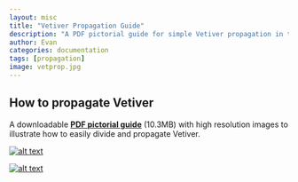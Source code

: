 ```yaml
---
layout: misc
title: "Vetiver Propagation Guide"
description: "A PDF pictorial guide for simple Vetiver propagation in the subtropics."
author: Evan
categories: documentation
tags: [propagation]
image: vetprop.jpg
---
```

## How to propagate Vetiver

A downloadable [**PDF pictorial guide**](https://u.teknik.io/l8IcH.pdf) (10.3MB) with high resolution images to illustrate how to easily divide and propagate Vetiver.

[![alt text](https://i.imgur.com/A5MvkaAm.jpg "Dividing Vetiver into 'slips'")](https://u.teknik.io/hPbYD.jpg)

[![alt text](https://i.imgur.com/WCBORkWm.jpg "Digging Vetiver for propagation")](https://u.teknik.io/KnYJ6.jpg)
